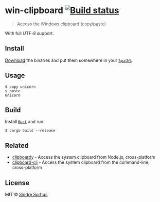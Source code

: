 # win-clipboard [![Build status](https://ci.appveyor.com/api/projects/status/nn44e1xj3k5erunm/branch/master?svg=true)](https://ci.appveyor.com/project/sindresorhus/win-clipboard/branch/master)


> Access the Windows clipboard (copy/paste)

With full UTF-8 support.


## Install

[Download](https://github.com/sindresorhus/win-clipboard/releases/latest) the binaries and put them somewhere in your [`%path%`](http://stackoverflow.com/a/28778358/64949).


## Usage

```
$ copy unicorn
$ paste
unicorn
```


## Build

Install [`Rust`](https://rustup.rs) and run:

```
$ cargo build --release
```


## Related

- [clipboardy](https://github.com/sindresorhus/clipboardy) - Access the system clipboard from Node.js, cross-platform
- [clipboard-cli](https://github.com/sindresorhus/clipboard-cli) - Access the system clipboard from the command-line, cross-platform


## License

MIT © [Sindre Sorhus](https://sindresorhus.com)